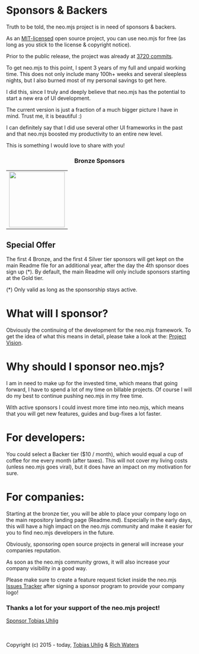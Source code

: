 # Sponsors & Backers

Truth to be told, the neo.mjs project is in need of sponsors & backers.

As an <a href="./LICENSE">MIT-licensed</a> open source project,
you can use neo.mjs for free (as long as you stick to the license & copyright notice).

Prior to the public release, the project was already at <a href=".github/NEOMJS_HISTORY.md">3720 commits</a>.

To get neo.mjs to this point, I spent 3 years of my full and unpaid working time.
This does not only include many 100h+ weeks and several sleepless nights,
but I also burned most of my personal savings to get here.

I did this, since I truly and deeply believe that neo.mjs has the potential to start a new era of UI development.

The current version is just a fraction of a much bigger picture I have in mind.
Trust me, it is beautiful :)

I can definitely say that I did use several other UI frameworks in the past and that neo.mjs boosted my productivity
to an entire new level.

This is something I would love to share with you!

<h3 align="center">Bronze Sponsors</h3>
<!--bronze start-->
<table>
  <tbody>
    <tr>
      <td align="center" valign="middle">
        <a href="http://www.stream4.tech/">
          <img width="150px" src="https://raw.githubusercontent.com/neomjs/pages/master/sponsors/bronze/stream4tech.png">
        </a>
      </td>
    </tr>
  </tbody>
</table>
<!--bronze end-->

## Special Offer
The first 4 Bronze, and the first 4 Silver tier sponsors will get kept on the main Readme file for an additional year,
after the day the 4th sponsor does sign up (*).
By default, the main Readme will only include sponsors starting at the Gold tier.

(*) Only valid as long as the sponsorship stays active.

# What will I sponsor?
Obviously the continuing of the development for the neo.mjs framework.
To get the idea of what this means in detail, please take a look at the: <a href=".github/VISION.md">Project Vision</a>.

# Why should I sponsor neo.mjs?
I am in need to make up for the invested time, which means that going forward,
I have to spend a lot of my time on billable projects.
Of course I will do my best to continue pushing neo.mjs in my free time.

With active sponsors I could invest more time into neo.mjs,
which means that you will get new features, guides and bug-fixes a lot faster.

# For developers:
You could select a Backer tier ($10 / month), which would equal a cup of coffee for me every month (after taxes).
This will not cover my living costs (unless neo.mjs goes viral), but it does have an impact on
my motivation for sure.

# For companies:
Starting at the bronze tier, you will be able to place your company logo on the main repository landing page (Readme.md).
Especially in the early days, this will have a high impact on the neo.mjs community and make it easier for you
to find neo.mjs developers in the future.

Obviously, sponsoring open source projects in general will increase your companies reputation.

As soon as the neo.mjs community grows, it will also increase your company visibility in a good way.

Please make sure to create a feature request ticket inside the neo.mjs <a href="../../issues">Issues Tracker</a>
after signing a sponsor program to provide your company logo!

### Thanks a lot for your support of the neo.mjs project!<br/>
<a href="https://github.com/sponsors/tobiu">Sponsor Tobias Uhlig</a>

<br><br>
Copyright (c) 2015 - today, <a href="https://www.linkedin.com/in/tobiasuhlig/">Tobias Uhlig</a>
& <a href="https://www.linkedin.com/in/richwaters/">Rich Waters</a>

